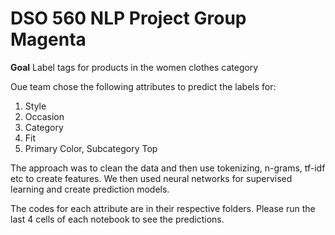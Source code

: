 # DSO 560 NLP Project Group Magenta

**Goal** Label tags for products in the women clothes category

Oue team chose the following attributes to predict the labels for:

1. Style
2. Occasion
3. Category
4. Fit
5. Primary Color, Subcategory Top

The approach was to clean the data and then use tokenizing, n-grams, tf-idf etc to create features.
We then used neural networks for supervised learning and create prediction models.

The codes for each attribute are in their respective folders.
Please run the last 4 cells of each notebook to see the predictions.


